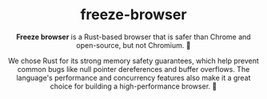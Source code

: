 <div align="center">

# freeze-browser

**Freeze browser** is a Rust-based browser that is safer than Chrome and open-source, but not Chromium. 🦀

We chose Rust for its strong memory safety guarantees, which help prevent common bugs like null pointer dereferences and buffer overflows. The language's performance and concurrency features also make it a great choice for building a high-performance browser. 🚀

</div>
